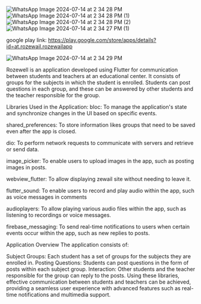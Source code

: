 

![WhatsApp Image 2024-07-14 at 2 34 28 PM](https://github.com/user-attachments/assets/488003ae-216f-4b36-9334-ceb6f1c01148)
![WhatsApp Image 2024-07-14 at 2 34 28 PM (1)](https://github.com/user-attachments/assets/983ed122-e6da-4c72-932a-df8d9723eb66)
![WhatsApp Image 2024-07-14 at 2 34 28 PM (2)](https://github.com/user-attachments/assets/c51b493b-b89f-4e11-9435-f1f1273ad45b)
![WhatsApp Image 2024-07-14 at 2 34 27 PM (1)](https://github.com/user-attachments/assets/8bcbda23-cd8f-4529-a17b-48e1fff24205)



google play link:  https://play.google.com/store/apps/details?id=at.rozewail.rozewailapp

![WhatsApp Image 2024-07-14 at 2 34 29 PM](https://github.com/user-attachments/assets/4400eaea-b1f4-422b-a8cf-f33c9ab15f45)


Rozewell is an application developed using Flutter for communication between students and teachers at an educational center. It consists of groups for the subjects in which the student is enrolled. Students can post questions in each group, and these can be answered by other students and the teacher responsible for the group.

Libraries Used in the Application:
bloc: 
To manage the application's state and synchronize changes in the UI based on specific events.

shared_preferences:
To store information likes groups that need to be saved even after the app is closed.

dio: 
To perform network requests to communicate with servers and retrieve or send data.


image_picker: 
To enable users to upload images in the app, such as posting images in posts.

webview_flutter: 
To allow displaying zewail site  without needing to leave it.

flutter_sound: 
To enable users to record and play audio within the app, such as voice messages in comments


audioplayers: 
To allow playing various audio files within the app, such as listening to recordings or voice messages.

firebase_messaging: 
To send real-time notifications to users when certain events occur within the app, such as new replies to posts.

Application Overview
The application consists of:

Subject Groups: Each student has a set of groups for the subjects they are enrolled in.
Posting Questions: Students can post questions in the form of posts within each subject group.
Interaction: Other students and the teacher responsible for the group can reply to the posts.
Using these libraries, effective communication between students and teachers can be achieved, providing a seamless user experience with advanced features such as real-time notifications and multimedia support.




